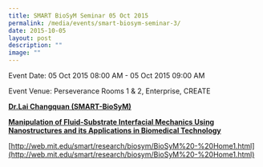 ```yaml
---
title: SMART BioSyM Seminar 05 Oct 2015
permalink: /media/events/smart-biosym-seminar-3/
date: 2015-10-05
layout: post
description: ""
image: ""
---
```



Event Date: 05 Oct 2015 08:00 AM - 05 Oct 2015 09:00 AM

Event Venue: Perseverance Rooms 1 & 2, Enterprise, CREATE

**[Dr.Lai Changquan (SMART-BioSyM)](http://web.mit.edu/smart/research/biosym/Lai%20Changquan%20Seminar.jpg)**

**[Manipulation of Fluid-Substrate Interfacial Mechanics Using Nanostructures and its Applications in Biomedical Technology](http://web.mit.edu/smart/research/biosym/Lai%20Changquan%20Seminar.jpg)**

[http://web.mit.edu/smart/research/biosym/BioSyM%20-%20Home1.html](http://web.mit.edu/smart/research/biosym/BioSyM%20-%20Home1.html)